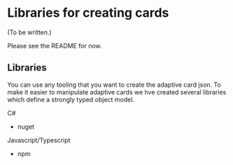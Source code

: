 # Libraries for creating cards

(To be written.)

Please see the README for now.
## Libraries
You can use any tooling that you want to create the adaptive card json.  To make it easier to manipulate adaptive cards we hve created several libraries which define a strongly typed object model. 

C# 
* nuget 

Javascript/Typescript
* npm 
